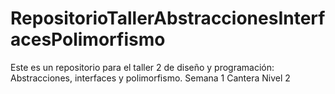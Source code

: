 # RepositorioTallerAbstraccionesInterfacesPolimorfismo
Este es un repositorio para el taller 2 de diseño y programación: Abstracciones, interfaces y polimorfismo. Semana 1 Cantera Nivel 2
